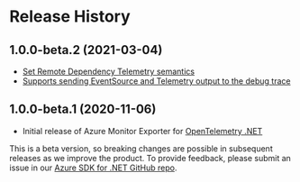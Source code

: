 # Release History

## 1.0.0-beta.2 (2021-03-04)

* [Set Remote Dependency Telemetry semantics](https://github.com/Azure/azure-sdk-for-net/issues/17026)
* [Supports sending EventSource and Telemetry output to the debug trace](https://github.com/Azure/azure-sdk-for-net/issues/16893)

## 1.0.0-beta.1 (2020-11-06)

* Initial release of Azure Monitor Exporter for [OpenTelemetry .NET](https://github.com/open-telemetry/opentelemetry-dotnet)

This is a beta version, so breaking changes are possible in subsequent releases as we improve the product. To provide feedback, please submit an issue in our [Azure SDK for .NET GitHub repo](https://github.com/Azure/azure-sdk-for-net/issues).
